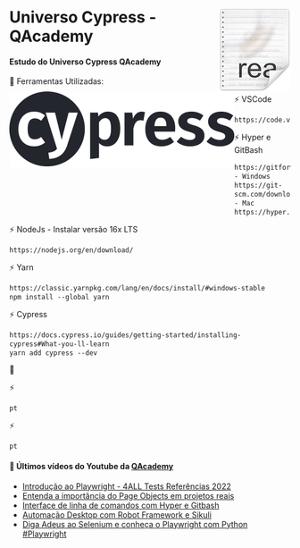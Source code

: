 # <img src="icon.png" align="right" />
# <img src="LogoCypress.png" align="left" />

# Universo Cypress - QAcademy
<h4>Estudo do Universo Cypress QAcademy</h4>

🧰 Ferramentas Utilizadas:<br>

   ⚡ VSCode<br>
   
    https://code.visualstudio.com/download

   ⚡ Hyper e GitBash<br>

    https://gitforwindows.org/ - Windows
    https://git-scm.com/download/mac - Mac
    https://hyper.is/plugins

   ⚡ NodeJs - Instalar versão 16x LTS<br>

    https://nodejs.org/en/download/

   ⚡ Yarn <br>

    https://classic.yarnpkg.com/lang/en/docs/install/#windows-stable
    npm install --global yarn

   ⚡ Cypress <br>
    
    https://docs.cypress.io/guides/getting-started/installing-cypress#What-you-ll-learn
    yarn add cypress --dev
    

🧰 <br>

   ⚡ <br>

    pt

   ⚡ <br>

    pt
    
#### 🧰 Últimos vídeos do Youtube da [QAcademy](https://github.com/weareqacademy)
<!-- YOUTUBE:START -->
- [Introdução ao Playwright - 4ALL Tests Referências 2022](https://www.youtube.com/watch?v=LEY3BLh_dA8)
- [Entenda a importância do Page Objects em projetos reais](https://www.youtube.com/watch?v=DlEh9WzMyxs)
- [Interface de linha de comandos com Hyper e Gitbash](https://www.youtube.com/watch?v=4pB8r6-dkSM)
- [Automação Desktop com Robot Framework e Sikuli](https://www.youtube.com/watch?v=Xhk8EU04RpM)
- [Diga Adeus ao Selenium e conheça o Playwright com Python #Playwright](https://www.youtube.com/watch?v=lrTtAzrX-JQ)
<!-- YOUTUBE:END -->
